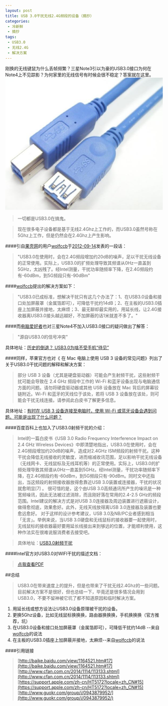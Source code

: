 ```yaml
---
layout: post
title: USB 3.0干扰无线2.4G频段的设备（摘抄）
categories:
 - 冷新鲜
 - 摘抄
tags:
 - USB3.0
 - 无线2.4G
 - 解决方案
---
```


刚换的无线键鼠为什么丢帧频繁？三星Note3引以为豪的USB3.0接口为何在Note4上不见踪影？为何家里的无线信号有时候会很不稳定？答案就在这里。
![USB3.0想爱又想恨](/images/article/2015usb3.0ganrao.jpg)

<!-- more -->

>一切都是USB3.0在搞鬼。

>现在很多电子设备都是基于无线2.4Ghz上工作的，而USB3.0虽然号称在5Ghz上工作，但是仍然会在2.4Ghz上产生影响。

####引自[果壳网](http://www.guokr.com)的用户[wolfccb](http://www.guokr.com/group/i/0943879952/)于[2012-09-14](http://www.guokr.com/post/338531/)发表的一段话：

>"USB3.0在使用时，会在2.4G频段增加约20dB的噪声，足以干扰无线设备的正常使用。实际上，USB3.0的扩频处理导致其频谱从0Hz一直盖到5GHz，太凶残了。经Intel测量，干扰功率随频率下降，在2.4G频段约有-60dBm，到5G频段只有-90dBm"

####[wolfccb](http://www.guokr.com/group/i/0943879952/)提出的解决方案如下：

>"USB3.0已成标准，想解决干扰只有这几个办法了：1、在USB3.0设备和接口处加屏蔽罩（金属箔即可），可降低干扰约14dB；2、在主板的USB3.0插座上加屏蔽并接地，太麻烦；3、最无聊却最实用的，用延长线，让2.4G接收器离USB3.0接头越远越好，不加屏蔽的话1米就差不多了。"

####而[电脑爱好者](http://www.cfan.com.cn)也对三星Note4不加入USB3.0接口的疑问做出了解答：

>"源自USB3.0的信号冲突"
>
具体地址：[历史的倒退？ USB3.0为啥不受手机“待见”](http://www.cfan.com.cn/2014/1114/113133.shtml)

####同样，苹果官方也对《 在 Mac 电脑上使用 USB 3 设备的常见问题》列出了关于USB3.0干扰问题的解释和解决方案：

>部分 USB 3 设备（尤其是硬盘驱动器）可能会产生射频干扰，这些射频干扰可能会导致在 2.4 GHz 频段中工作的 Wi-Fi 和蓝牙设备出现与电脑通信方面的问题。请勿将硬盘驱动器或其他 USB 设备放在 Mac 背后的屏幕铰链附近。Wi-Fi 和蓝牙的天线位于该处，若将 USB 3 设备放在该处，则可能会干扰无线连接。请参阅此白皮书了解更多信息。
>
具体地址：[有时在 USB 3 设备连接至电脑时，使用 Wi-Fi 或蓝牙设备会遇到问题。可能是出现了什么问题？](https://support.apple.com/zh-cn/HT5172?locale=zh_CN#15)

####百度百科上也加入了USB3.0射频干扰的介绍：

>Intel的一篇白皮书《USB 3.0 Radio Frequency Interference Impact on 2.4 GHz Wireless Devices》中即清楚地指出，USB3.0在使用时，会在2.4G频段增加约20dB的噪声，造成对2.4GHz ISM频段的射频干扰。这种干扰会降低无线接收的灵敏度，进而缩减收讯范围，足以影响干扰无线设备（无线网卡、无线鼠标及无线耳机等）的正常使用。实际上，USB3.0的扩频处理导致其频谱从0Hz一直盖到5GHz。经Intel测量，干扰功率随频率下降，在2.4G频段约有-60dBm，到5G频段只有-90dBm。同时文中还指出，当这频段的射频接收器放得愈靠近USB 3.0装置或连接器，干扰的状况就愈明显[7] 。
很可惜的是，这个由USB 3.0高频通讯所产生的噪讯是一种宽频噪讯，因此无法被过滤消除，而且刚好落在常用的2.4-2.5 GHz的频段范围。Intel建议的解决方式是对USB 3.0连接器及周边装置进行遮蔽设计，做得愈彻底，效果愈好。此外，无线天线放得离USB 3.0连接器及装置也要愈远愈好。
对于这样的设计参考建议，USB 3.0及NB/PC业者感到相当「无言」。举例来说，当USB 3.0硬盘和无线鼠标的接收器要一起使用时，无线鼠标的接收器最好要用延长线接出来到够远的位置，才能顺利使用，这种作法实在很难说服消费者去接受吧。

>具体地址：[USB3.0射频干扰](http://baike.baidu.com/view/1164521.htm#17)


####Intel官方对USB3.0对WIFI干扰的描述文档：

>[点我查看PDF](http://www.usb.org/developers/whitepapers/327216.pdf)

##总结

>USB3.0在带来速度上的提升，但是也带来了干扰无线2.4Ghz的一些问题。目前解决方案不是很好，但也总结一下，毕竟还是很多情况会用到USB3.0，不要不留神被它坑了都不知道原因和临时解决方案。
>
 1. 用延长线或想方设法让USB3.0设备原理被干扰的设备。
 2. 更换5Ghz设备，比如无线鼠标换换换，路由器换换换，手机换换换（官方推荐，坑）
 3. 在USB3.0设备和接口处加屏蔽罩（金属箔即可），可降低干扰约14dB --来自[wolfccb](http://www.guokr.com/group/i/0943879952/)的说法
 4. 在主板的USB3.0插座上加屏蔽并接地，太麻烦--来自[wolfccb](http://www.guokr.com/group/i/0943879952/)的说法
 
 
####引用链接
 
>[http://baike.baidu.com/view/1164521.htm#17](http://baike.baidu.com/view/1164521.htm#17)
[http://www.cfan.com.cn/2014/1114/113133.shtml](http://www.cfan.com.cn/2014/1114/113133.shtml)
[https://support.apple.com/zh-cn/HT5172?locale=zh_CN#15](https://support.apple.com/zh-cn/HT5172?locale=zh_CN#15)
[http://www.guokr.com/group/i/0943879952/](http://www.guokr.com/group/i/0943879952/)
 